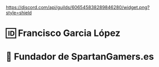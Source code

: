 https://discord.com/api/guilds/606545838289846280/widget.png?style=shield

# 🆔  Francisco Garcia López
# 🔱  Fundador de SpartanGamers.es
